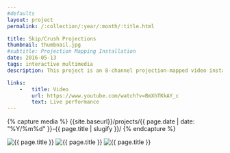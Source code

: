 ```yaml
---
#defaults
layout: project
permalink: /:collection/:year/:month/:title.html

title: Skip/Crush Projections
thumbnail: thumbnail.jpg
#subtitle: Projection Mapping Installation
date: 2016-05-13
tags: interactive multimedia
description: This project is an 8-channel projection-mapped video installation set to the track "Skip/Crush" from Canadian techno duo, Graze. Generative, audio-responsive graphics were programmed and mapped in Quartz Composer, Ableton Live, and Resolume Arena. The installation can be automated with a MIDI score and/or performed live with MIDI input.

links:
    -   title: Video
        url: https://www.youtube.com/watch?v=BmXhTKkAY_c
        text: Live performance
---
```


<!-- set project media path -->
{% capture media %}
    {{site.baseurl}}/projects/{{ page.date | date: "%Y/%m%d" }}-{{ page.title | slugify }}/
{% endcapture %}
<!-- end -->

<!-- media -->
<img class="span8" src="{{ site.data.global_assets.placeholder | relative_url }}" data-src="{{media|strip}}skip-crush-1.jpg" alt="{{ page.title }}">
<img class="span8" src="{{ site.data.global_assets.placeholder | relative_url }}" data-src="{{media|strip}}skip-crush-2.jpg" alt="{{ page.title }}">
<img class="span8" src="{{ site.data.global_assets.placeholder | relative_url }}" data-src="{{media|strip}}skip-crush-3.jpg" alt="{{ page.title }}">
